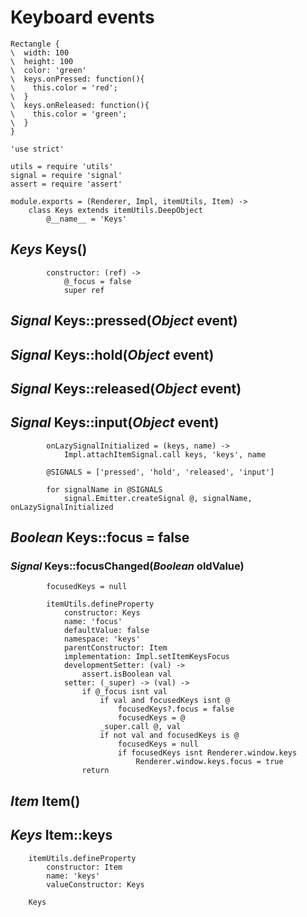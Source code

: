 Keyboard events
===============

```style
Rectangle {
\  width: 100
\  height: 100
\  color: 'green'
\  keys.onPressed: function(){
\    this.color = 'red';
\  }
\  keys.onReleased: function(){
\    this.color = 'green';
\  }
}
```

	'use strict'

	utils = require 'utils'
	signal = require 'signal'
	assert = require 'assert'

	module.exports = (Renderer, Impl, itemUtils, Item) ->
		class Keys extends itemUtils.DeepObject
			@__name__ = 'Keys'

*Keys* Keys()
-------------

			constructor: (ref) ->
				@_focus = false
				super ref

*Signal* Keys::pressed(*Object* event)
--------------------------------------

*Signal* Keys::hold(*Object* event)
-----------------------------------

*Signal* Keys::released(*Object* event)
---------------------------------------

*Signal* Keys::input(*Object* event)
------------------------------------

			onLazySignalInitialized = (keys, name) ->
				Impl.attachItemSignal.call keys, 'keys', name

			@SIGNALS = ['pressed', 'hold', 'released', 'input']

			for signalName in @SIGNALS
				signal.Emitter.createSignal @, signalName, onLazySignalInitialized

*Boolean* Keys::focus = false
-----------------------------

### *Signal* Keys::focusChanged(*Boolean* oldValue)

			focusedKeys = null

			itemUtils.defineProperty
				constructor: Keys
				name: 'focus'
				defaultValue: false
				namespace: 'keys'
				parentConstructor: Item
				implementation: Impl.setItemKeysFocus
				developmentSetter: (val) ->
					assert.isBoolean val
				setter: (_super) -> (val) ->
					if @_focus isnt val
						if val and focusedKeys isnt @
							focusedKeys?.focus = false
							focusedKeys = @
						_super.call @, val
						if not val and focusedKeys is @
							focusedKeys = null
							if focusedKeys isnt Renderer.window.keys
								Renderer.window.keys.focus = true
					return

*Item* Item()
-------------

*Keys* Item::keys
-----------------

		itemUtils.defineProperty
			constructor: Item
			name: 'keys'
			valueConstructor: Keys

		Keys
